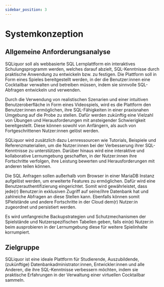 ```yaml
---
sidebar_position: 3
---
```


# Systemkonzeption

## Allgemeine Anforderungsanalyse

SQLiquor soll als webbasierte SQL Lernplattform ein interaktives Schulungsprogramm werden, welches darauf abzielt, SQL-Kenntnisse durch praktische Anwendung zu entwickeln bzw. zu festigen. Die Plattform soll in Form eines Spieles bereitgestellt werden, in der die Benutzer:innen eine Cocktailbar verwalten und betreiben müssen, indem sie sinnvolle SQL-Abfragen entwickeln und verwenden.

Durch die Verwendung von realistischen Szenarien und einer intuitiven Benutzeroberfläche in Form eines Videospiels, wird es die Plattform den Benutzer:innen ermöglichen, ihre SQL-Fähigkeiten in einer praxisnahen Umgebung auf die Probe zu stellen. Dafür werden zukünftig eine Vielzahl von Übungen und Herausforderungen mit ansteigender Schwierigkeit bereitgestellt. Diese können sowohl von Anfängern, als auch von Fortgeschrittenen Nutzer:innen gelöst werden. 

SQLiquor wird zusätzlich dazu Lernressourcen wie Tutorials, Beispiele und Referenzmaterialien, um die Nutzer:innen bei der Verbesserung ihrer SQL-Kenntnisse zu unterstützen. Darüber hinaus wird eine interaktive und kollaborative Lernumgebung geschaffen, in der Nutzer:innen ihre Fortschritte verfolgen, ihre Leistung bewerten und Herausforderungen mit anderen teilen können.

Die SQL Anfragen sollen außerhalb vom Browser in einer MariaDB Instanz aufgelöst werden, um erweiterte Features zu ermöglichen. Dafür wird eine Benutzerauthentifizierung eingerichtet. Somit wird gewährleistet, dass jede(r) Benutzer:in exklusiven Zugriff auf seine/ihre Datenbank hat und zahlreiche Abfragen an diese Stellen kann. Ebenfalls können somit SPielstände und andere Fortschritte in der Cloud dem(r) Nutzer:in zugeordnet und persistiert werden.

Es wird umfangreiche Backupstrategien und Schutzmechanismen der Spielstände und Nutzerspezifischen Tabellen geben, falls ein(e) Nutzer:in beim ausprobieren in der Lernumgebung diese für weitere Spielinhalte korrumpiert. 


## Zielgruppe

SQLiquor ist eine ideale Plattform für Studierende, Auszubildende, (zukünftige) Datenbankadministrator:innen, Entwickler:innen und alle Anderen, die ihre SQL-Kenntnisse verbessern möchten, indem sie praktische Erfahrungen in der Verwaltung einer virtuellen Cocktailbar sammeln.
